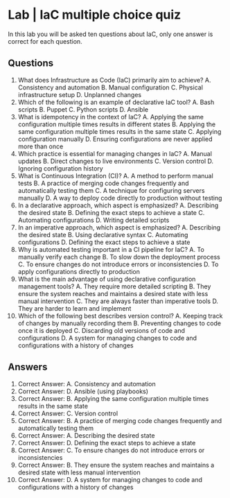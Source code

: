 # Lab | IaC multiple choice quiz

In this lab you will be asked ten questions about IaC, only one answer is
correct for each question.

## Questions

1. What does Infrastructure as Code (IaC) primarily aim to achieve?
   A. Consistency and automation
   B. Manual configuration
   C. Physical infrastructure setup
   D. Unplanned changes
2. Which of the following is an example of declarative IaC tool?
   A. Bash scripts
   B. Puppet
   C. Python scripts
   D. Ansible
3. What is idempotency in the context of IaC?
   A. Applying the same configuration multiple times results in different states
   B. Applying the same configuration multiple times results in the same state
   C. Applying configuration manually
   D. Ensuring configurations are never applied more than once
4. Which practice is essential for managing changes in IaC?
   A. Manual updates
   B. Direct changes to live environments
   C. Version control
   D. Ignoring configuration history
5. What is Continuous Integration (CI)?
   A. A method to perform manual tests
   B. A practice of merging code changes frequently and automatically testing them
   C. A technique for configuring servers manually
   D. A way to deploy code directly to production without testing
6. In a declarative approach, which aspect is emphasized?
   A. Describing the desired state
   B. Defining the exact steps to achieve a state
   C. Automating configurations
   D. Writing detailed scripts
7. In an imperative approach, which aspect is emphasized?
   A. Describing the desired state
   B. Using declarative syntax
   C. Automating configurations
   D. Defining the exact steps to achieve a state
8. Why is automated testing important in a CI pipeline for IaC?
   A. To manually verify each change
   B. To slow down the deployment process
   C. To ensure changes do not introduce errors or inconsistencies
   D. To apply configurations directly to production
9. What is the main advantage of using declarative configuration management tools?
   A. They require more detailed scripting
   B. They ensure the system reaches and maintains a desired state with less manual intervention
   C. They are always faster than imperative tools
   D. They are harder to learn and implement
10. Which of the following best describes version control?
    A. Keeping track of changes by manually recording them
    B. Preventing changes to code once it is deployed
    C. Discarding old versions of code and configurations
    D. A system for managing changes to code and configurations with a history of changes

## Answers

1. Correct Answer: A. Consistency and automation
2. Correct Answer: D. Ansible (using playbooks)
3. Correct Answer: B. Applying the same configuration multiple times results in the same state
4. Correct Answer: C. Version control
5. Correct Answer: B. A practice of merging code changes frequently and automatically testing them
6. Correct Answer: A. Describing the desired state
7. Correct Answer: D. Defining the exact steps to achieve a state
8. Correct Answer: C. To ensure changes do not introduce errors or inconsistencies
9. Correct Answer: B. They ensure the system reaches and maintains a desired state with less manual intervention
10. Correct Answer: D. A system for managing changes to code and configurations with a history of changes
